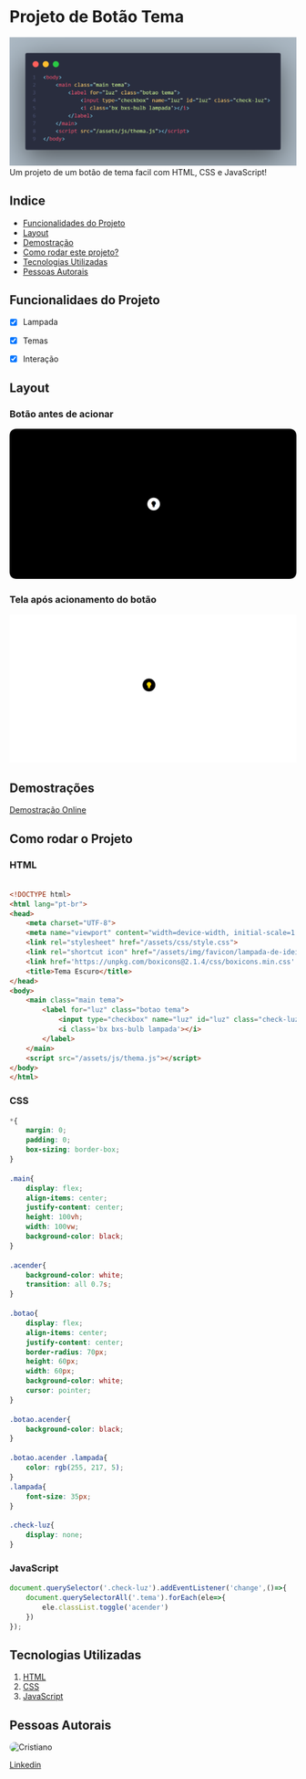 # Projeto de Botão Tema 
![Tela exemplo](/img/Body-HTML.png)
    Um projeto de um botão de tema facil com HTML, CSS e JavaScript!

## Indice
- <a href="#-funcionalidades">Funcionalidades do Projeto</a>
- <a href="#-layout">Layout</a>
- <a href="#-demostracao">Demostração</a>
- <a href="#-rodar">Como rodar este projeto?</a>
- <a href="#-tecnologias-utilizadas">Tecnologias Utilizadas</a>
- <a href="#-pessoas-Autorais">Pessoas Autorais</a>

## Funcionalidaes do Projeto
- [x] Lampada

- [x] Temas

- [x] Interação

## Layout
### Botão antes de acionar
![Tela apagada](/img/Tela.png)
### Tela após acionamento do botão
![Tela ligada](/img/Tela-Acessa.png)

## Demostrações
[Demostração Online](https://659b7bd75fbe690be878c156--fluffy-taiyaki-7d27fb.netlify.app/)

## Como rodar o Projeto

### HTML
```html

<!DOCTYPE html>
<html lang="pt-br">
<head>
    <meta charset="UTF-8">
    <meta name="viewport" content="width=device-width, initial-scale=1.0">
    <link rel="stylesheet" href="/assets/css/style.css">
    <link rel="shortcut icon" href="/assets/img/favicon/lampada-de-ideia.png" type="image/x-icon">
    <link href='https://unpkg.com/boxicons@2.1.4/css/boxicons.min.css' rel='stylesheet'>
    <title>Tema Escuro</title>
</head>
<body>
    <main class="main tema">
        <label for="luz" class="botao tema">
            <input type="checkbox" name="luz" id="luz" class="check-luz">
            <i class='bx bxs-bulb lampada'></i>
        </label>
    </main>
    <script src="/assets/js/thema.js"></script>
</body>
</html>

```
### CSS

```CSS
*{
    margin: 0;
    padding: 0;
    box-sizing: border-box;
}

.main{
    display: flex;
    align-items: center;
    justify-content: center;
    height: 100vh;
    width: 100vw;
    background-color: black;
}

.acender{
    background-color: white;
    transition: all 0.7s;
}

.botao{
    display: flex;
    align-items: center;
    justify-content: center;
    border-radius: 70px;
    height: 60px;
    width: 60px;
    background-color: white;
    cursor: pointer;
}

.botao.acender{
    background-color: black;
}

.botao.acender .lampada{
    color: rgb(255, 217, 5);
}
.lampada{
    font-size: 35px;
}

.check-luz{
    display: none;
}

```

### JavaScript
```js
document.querySelector('.check-luz').addEventListener('change',()=>{
    document.querySelectorAll('.tema').forEach(ele=>{
        ele.classList.toggle('acender')
    })
});

```

## Tecnologias Utilizadas
1. [HTML](https://html.com/)
2. [CSS](https://www.w3.org/Style/CSS/Overview.en.html)
3. [JavaScript](https://www.javascript.com/)

## Pessoas Autorais
<img style="width: 150px; border-radius: 40px;" src="https://lh3.googleusercontent.com/pw/ABLVV86bX9OSqpe3zt0Euw8qA-xNa6QFrgBFakFD6RKtmGemLlH2ZOa4EzYSQKVPg3a3pvJb1IooaNfdKosRCoAY8aRcqDSSPIpGIL9BaQ_K1ValurJoFgWdv-EPXO9A02Gp_-8XwUuS3YToVlE1FN-Oqh_cni0bvhnHcW__QAnsO45jnlrScPF7qcirb-N63MAzs2Tc6R501W-NQgFon9yf_xv7L2cOlk5K2bKsaYuMP6wpTrayXrDpvpO6ztbZxw4MnSiUfNn-YIJLyzLi1KaZ72wLzEq5tJuPWXqYr8wfvQ2SacqgzioSRSdowQ5RHBbLfx6DdbtT9msZK7_iqECKP62P5DMdQciRQMmTyLWd-6UjvBVJJ9ZKYPELI6LpvBDisW7iJAaRPMaAlfLxeB6UD-jx1AEZVFgZKMfCeiZBpfN7hwPYkwO51_p2YD5LoGjO4XvvkdkAdX6-kCFimSKfv30BT9a0Xp0TezmDKQ1g40XqQUWZKOOVO_l4wI49WT5u5VnR8Y49J1Hfq0PLMmerJ-AhrInas5wdzUS__DWWFo3hLiBj7lFcGO49FLm4SH6U-O6uggq7TToFqdoivTSqYsP5GqH5yfYhjTKFsV7p0zGWLoprqZSc8Aaxky-wrkyDpwEAT2gXKGPlo1ZGpkFhY4yKcQhEo5uLJTHvFZNlIfAYfJquWu6SJ_ZTY7wWrXQHgjgsbMvlJkvWMhPeX1864nv5Ij6KLfghiSZZ9l_NcDsnjtyZ2w6l30wPFJqJggUv14gRZOCtrUznWgai949qE6uixE6FVJz10PnwLaThGd-l42FxVDnm5nGaQH-61HWQQulgwZrGv__YMaS8G_mIUTknXxuF6ujX_duGDJMyrXbk1EXgTD79RkPYVhhIKDcvWFzcxLE=w548-h602-no?authuser=0" alt="Cristiano" >
<br>

[Linkedin](https://www.linkedin.com/in/cristiano-prado-a2980b19a/)

